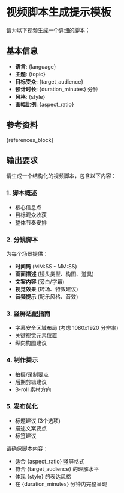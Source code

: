 # 视频脚本生成提示模板

请为以下视频生成一个详细的脚本：

## 基本信息
- **语言**: {language}
- **主题**: {topic}
- **目标受众**: {target_audience}
- **预计时长**: {duration_minutes} 分钟
- **风格**: {style}
- **画幅比例**: {aspect_ratio}

## 参考资料
{references_block}

## 输出要求

请生成一个结构化的视频脚本，包含以下内容：

### 1. 脚本概述
- 核心信息点
- 目标观众收获
- 整体节奏安排

### 2. 分镜脚本
为每个场景提供：
- **时间码** (MM:SS - MM:SS)
- **画面描述** (镜头类型、构图、道具)
- **文案内容** (旁白/字幕)
- **视觉效果** (转场、特效建议)
- **音频提示** (配乐风格、音效)

### 3. 竖屏适配指南
- 字幕安全区域布局 (考虑 1080x1920 分辨率)
- 关键视觉元素位置
- 纵向构图建议

### 4. 制作提示
- 拍摄/录制要点
- 后期剪辑建议
- B-roll 素材方向

### 5. 发布优化
- 标题建议 (3个选项)
- 描述文案要点
- 标签建议

请确保脚本内容：
- 适合 {aspect_ratio} 竖屏格式
- 符合 {target_audience} 的理解水平
- 体现 {style} 的表达风格
- 在 {duration_minutes} 分钟内完整呈现